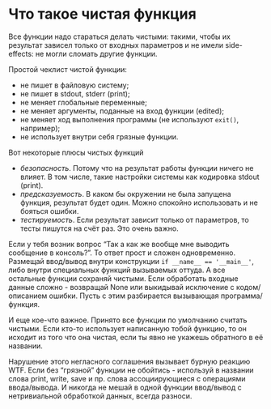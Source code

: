 # Что такое чистая функция

Все функции надо стараться делать чистыми: такими, чтобы их результат зависел только от входных параметров и не имели side-effects: не могли сломать другие функции.

Простой чеклист чистой функции:

- не пишет в файловую систему;
- не пишет в stdout, stderr (print);
- не меняет глобальные переменные;
- не меняет аргументы, поданные на вход функции (edited);
- не меняет ход выполнения программы (не используют `exit()`, например);
- не использует внутри себя грязные функции.

Вот некоторые плюсы чистых функций

- _безопасность_. Потому что на результат работы функции ничего не влияет. В том числе, такие настройки системы как кодировка stdout (print).
- _предсказуемость_. В каком бы окружении не была запущена функция, результат будет один. Можно спокойно использовать и не бояться ошибки.
- _тестируемость_. Если результат зависит только от параметров, то тесты пишутся на счёт раз. Это очень важно.

Если у тебя возник вопрос “Так а как же вообще мне выводить сообщение в консоль?”. То ответ прост и сложен одновременно. Размещай ввод/вывод внутри конструкции `if __name__ == '__main__'`, либо внутри специальных функций вызываемых оттуда. А все остальные функции сохраняй чистыми. Если обработать входные данные сложно - возвращай None или выкидывай исключение с кодом/описанием ошибки. Пусть с этим разбирается вызывающая программа/функция.

И еще кое-что важное. Принято все функции по умолчанию считать чистыми. Если кто-то использует написанную тобой функцию, то он исходит из того что она чистая, если ты явно не укажешь обратного в её названии.

Нарушение этого негласного соглашения вызывает бурную реакцию WTF. Если без “грязной” функции не обойтись - используй в названии слова print, write, save и пр. слова ассоциирующиеся с операциями ввода/вывода. И никогда не мешай в одной функции ввод/вывод с нетривиальной обработкой данных, всегда разноси.
